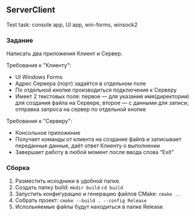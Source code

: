 ## ServerClient
Test task: console app, UI app, win-forms, winsock2

### Задание

Написать два приложения Клиент и Сервер.

Требования к "Клиенту":
- UI Windows Forms
- Адрес Сервера (порт) задаётся в отдельном поле
- По отдельной кнопке производиться подключения к Серверу
- Имеет 2 текстовых поля: первое — для указания имя(директории) для создания файла на Сервере, второе — с данными для записи; отправка запроса на сервер по отдельной кнопке

Требования к "Серверу":
- Консольное приложение
- Получает команды от клиента на создание файла и записывает переданные данные, даёт ответ Клиенту о выполнении
- Завершает работу в любой момент после ввода слова “Exit”

### Cборка

1. Разместить исходники в удобной папке.
2. Создать папку build:
	```mkdir build```
	```cd build```
3. Запустить конфигурацию и генерацию файлов CMake:
	```cmake ..```
4. Собрать проект:
	```cmake --build . --config Release```
5. Испольняемые файлы будут находиться в папке Release
